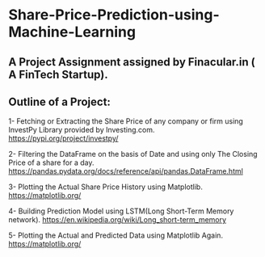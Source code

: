 # Share-Price-Prediction-using-Machine-Learning
## A Project Assignment assigned by Finacular.in ( A FinTech Startup).

## Outline of a Project:

1- Fetching or Extracting the Share Price of any company or firm using InvestPy Library provided by Investing.com.
   https://pypi.org/project/investpy/
  
2- Filtering the DataFrame on the basis of Date and using only The Closing Price of a share for a day.
   https://pandas.pydata.org/docs/reference/api/pandas.DataFrame.html

3- Plotting the Actual Share Price History using Matplotlib.
   https://matplotlib.org/

4- Building Prediction Model using LSTM(Long Short-Term Memory network).
   https://en.wikipedia.org/wiki/Long_short-term_memory

5- Plotting the Actual and Predicted Data using Matplotlib Again.
   https://matplotlib.org/   
